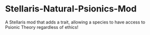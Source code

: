 # Stellaris-Natural-Psionics-Mod
A Stellaris mod that adds a trait, allowing a species to have access to Psionic Theory regardless of ethics!
